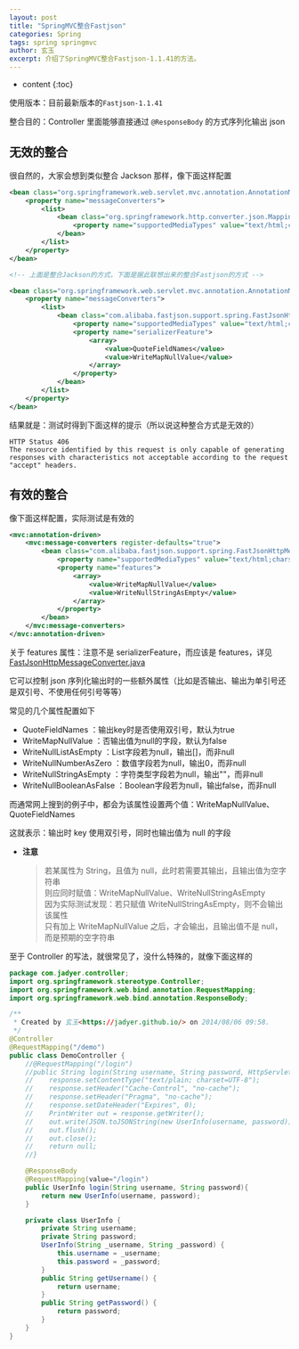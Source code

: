 ```yaml
---
layout: post
title: "SpringMVC整合Fastjson"
categories: Spring
tags: spring springmvc
author: 玄玉
excerpt: 介绍了SpringMVC整合Fastjson-1.1.41的方法。
---
```


* content
{:toc}


使用版本：目前最新版本的`Fastjson-1.1.41`

整合目的：Controller 里面能够直接通过 `@ResponseBody` 的方式序列化输出 json

## 无效的整合

很自然的，大家会想到类似整合 Jackson 那样，像下面这样配置

```xml
<bean class="org.springframework.web.servlet.mvc.annotation.AnnotationMethodHandlerAdapter">
    <property name="messageConverters">
        <list>
            <bean class="org.springframework.http.converter.json.MappingJacksonHttpMessageConverter">
                <property name="supportedMediaTypes" value="text/html;charset=UTF-8"/>
            </bean>
        </list>
    </property>
</bean>

<!-- 上面是整合Jackson的方式，下面是据此联想出来的整合Fastjson的方式 -->

<bean class="org.springframework.web.servlet.mvc.annotation.AnnotationMethodHandlerAdapter">
    <property name="messageConverters">
        <list>
            <bean class="com.alibaba.fastjson.support.spring.FastJsonHttpMessageConverter">
                <property name="supportedMediaTypes" value="text/html;charset=UTF-8"/>
                <property name="serializerFeature">
                    <array>
                        <value>QuoteFieldNames</value>
                        <value>WriteMapNullValue</value>
                    </array>
                </property>
            </bean>
        </list>
    </property>
</bean>
```

结果就是：测试时得到下面这样的提示（所以说这种整合方式是无效的）

```
HTTP Status 406
The resource identified by this request is only capable of generating responses with characteristics not acceptable according to the request "accept" headers.
```

## 有效的整合

像下面这样配置，实际测试是有效的

```xml
<mvc:annotation-driven>
    <mvc:message-converters register-defaults="true">
        <bean class="com.alibaba.fastjson.support.spring.FastJsonHttpMessageConverter">
            <property name="supportedMediaTypes" value="text/html;charset=UTF-8"/>
            <property name="features">
                <array>
                    <value>WriteMapNullValue</value>
                    <value>WriteNullStringAsEmpty</value>
                </array>
            </property>
        </bean>
    </mvc:message-converters>
</mvc:annotation-driven>
```

关于 features 属性：注意不是 serializerFeature，而应该是 features，详见 [FastJsonHttpMessageConverter.java](https://github.com/alibaba/fastjson/blob/master/src/main/java/com/alibaba/fastjson/support/spring/FastJsonHttpMessageConverter.java)

它可以控制 json 序列化输出时的一些额外属性（比如是否输出、输出为单引号还是双引号、不使用任何引号等等）

常见的几个属性配置如下

* QuoteFieldNames          ：输出key时是否使用双引号，默认为true
* WriteMapNullValue        ：否输出值为null的字段，默认为false
* WriteNullListAsEmpty     ：List字段若为null，输出[]，而非null
* WriteNullNumberAsZero    ：数值字段若为null，输出0，而非null
* WriteNullStringAsEmpty   ：字符类型字段若为null，输出""，而非null
* WriteNullBooleanAsFalse  ：Boolean字段若为null，输出false，而非null

而通常网上搜到的例子中，都会为该属性设置两个值：WriteMapNullValue、QuoteFieldNames

这就表示：输出时 key 使用双引号，同时也输出值为 null 的字段

* **注意**

    > 若某属性为 String，且值为 null，此时若需要其输出，且输出值为空字符串<br>
    则应同时赋值：WriteMapNullValue、WriteNullStringAsEmpty<br>
    因为实际测试发现：若只赋值 WriteNullStringAsEmpty，则不会输出该属性<br>
    只有加上 WriteMapNullValue 之后，才会输出，且输出值不是 null，而是预期的空字符串

至于 Controller 的写法，就很常见了，没什么特殊的，就像下面这样的

```java
package com.jadyer.controller;
import org.springframework.stereotype.Controller;
import org.springframework.web.bind.annotation.RequestMapping;
import org.springframework.web.bind.annotation.ResponseBody;

/**
 * Created by 玄玉<https://jadyer.github.io/> on 2014/08/06 09:58.
 */
@Controller
@RequestMapping("/demo")
public class DemoController {
    //@RequestMapping("/login")
    //public String login(String username, String password, HttpServletResponse response) throws IOException{
    //    response.setContentType("text/plain; charset=UTF-8");
    //    response.setHeader("Cache-Control", "no-cache");
    //    response.setHeader("Pragma", "no-cache");
    //    response.setDateHeader("Expires", 0);
    //    PrintWriter out = response.getWriter();
    //    out.write(JSON.toJSONString(new UserInfo(username, password)));
    //    out.flush();
    //    out.close();
    //    return null;
    //}

    @ResponseBody
    @RequestMapping(value="/login")
    public UserInfo login(String username, String password){
        return new UserInfo(username, password);
    }

    private class UserInfo {
        private String username;
        private String password;
        UserInfo(String _username, String _password) {
            this.username = _username;
            this.password = _password;
        }
        public String getUsername() {
            return username;
        }
        public String getPassword() {
            return password;
        }
    }
}
```